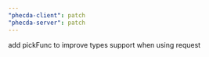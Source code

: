 ```yaml
---
"phecda-client": patch
"phecda-server": patch
---
```


add pickFunc to improve types support when using request
